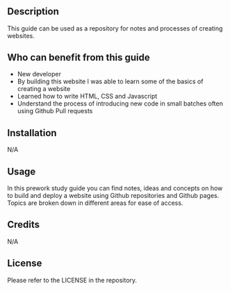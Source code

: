 # <Bootcamp Prework Study Guide>

## Description

This guide can be used as a repository for notes and processes of creating websites.

## Who can benefit from this guide

- New developer
- By building this website I was able to learn some of the basics of creating a website
- Learned how to write HTML, CSS and Javascript
- Understand the process of introducing new code in small batches often using Github Pull requests

## Installation

N/A

## Usage

In this prework study guide you can find notes, ideas and concepts on how to build and deploy a website using Github repositories and Github pages.
Topics are broken down in different areas for ease of access.

## Credits

N/A

## License

Please refer to the LICENSE in the repository.
